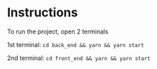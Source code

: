 # Instructions

To run the project, open 2 terminals

1st terminal:
`cd back_end && yarn && yarn start`

2nd terminal:
`cd front_end && yarn && yarn start`
